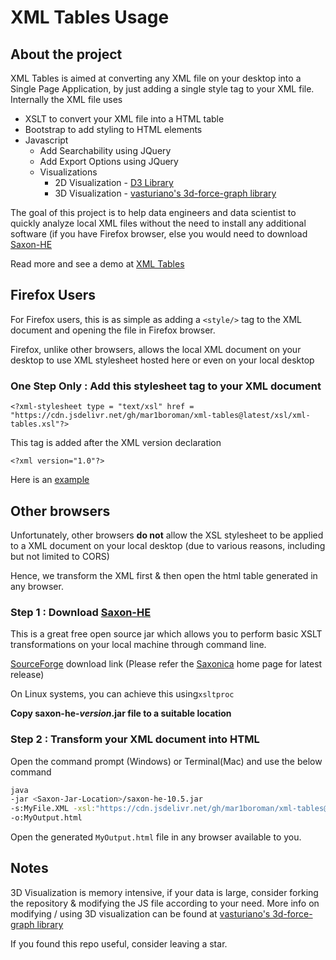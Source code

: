 # XML Tables Usage

## About the project

XML Tables is aimed at converting any XML file on your desktop into a Single Page Application, by just adding a single style tag to your XML file.
Internally the XML file uses

* XSLT to convert your XML file into a HTML table
* Bootstrap to add styling to HTML elements
* Javascript
  * Add Searchability using JQuery
  * Add Export Options using JQuery
  * Visualizations
    * 2D Visualization - [D3 Library](https://d3js.org)
    * 3D Visualization - [vasturiano's 3d-force-graph library](https://github.com/vasturiano/3d-force-graph)

The goal of this project is to help data engineers and data scientist to quickly analyze local XML files without the need to install any additional software (if you have Firefox browser, else you would need to download [Saxon-HE](https://www.saxonica.com/html/products/products.html)

Read more and see a demo at [XML Tables](https://mar1boroman.github.io)

## Firefox Users

For Firefox users, this is as simple as adding a `<style/>` tag to the XML document and opening the file in Firefox browser.

Firefox, unlike other browsers, allows the local XML document on your desktop to use XML stylesheet hosted here or even on your local desktop

### One Step Only : Add this stylesheet tag to your XML document

`<?xml-stylesheet type = "text/xsl" href = "https://cdn.jsdelivr.net/gh/mar1boroman/xml-tables@latest/xsl/xml-tables.xsl"?>`

This tag is added after the XML version declaration

`<?xml version="1.0"?>`

Here is an [example](https://raw.githubusercontent.com/mar1boroman/mar1boroman.github.io/main/books.xml)

## Other browsers

Unfortunately, other browsers **do not** allow the XSL stylesheet to be applied to a XML document on your local desktop
(due to various reasons, including but not limited to CORS)

Hence, we transform the XML first & then open the html table generated in any browser.

### Step 1 : Download [Saxon-HE](https://www.saxonica.com/html/products/products.html)

This is a great free open source jar which allows you to perform basic XSLT transformations on your local machine through command line.

[SourceForge](https://sourceforge.net/projects/saxon/files/) download link
(Please refer the [Saxonica](https://www.saxonica.com/html/products/products.html) home page for latest release)

On Linux systems, you can achieve this using`xsltproc`

**Copy saxon-he-_version_.jar file to a suitable location**

### Step 2 : Transform your XML document into HTML

Open the command prompt (Windows) or Terminal(Mac) and use the below command

```bash
java
-jar <Saxon-Jar-Location>/saxon-he-10.5.jar
-s:MyFile.XML -xsl:"https://cdn.jsdelivr.net/gh/mar1boroman/xml-tables@latest/xsl/xml-tables.xsl"
-o:MyOutput.html
```

Open the generated `MyOutput.html` file in any browser available to you.

## Notes

3D Visualization is memory intensive, if your data is large, consider forking the repository & modifying the JS file according to your need.
More info on modifying / using 3D visualization can be found at [vasturiano's 3d-force-graph library](https://github.com/vasturiano/3d-force-graph)

If you found this repo useful, consider leaving a star.